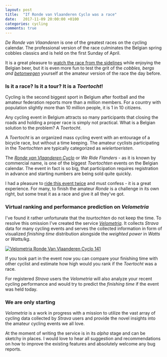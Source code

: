 ```yaml
---
layout: post
title:  "If Ronde van Vlaanderen Cyclo was a race"
date:   2017-11-09 20:00:00 +0100
categories: cycling
comments: true
---
```

*De Ronde van Vlaanderen* is one of the greatest races on the cycling calendar. The professional version of the race culminates the Belgian spring cobbles classics and is held on the first Sunday of April.

It is a great pleasure to [watch the race from the sidelines](https://youtu.be/fjES2MRjSmg) while enjoying the Belgian beer, but it is even more fun to test the grit of the *cobbles, bergs and [betonwegen](http://inrng.com/2013/03/the-betonweg/)* yourself at the amateur version of the race the day before.


### Is it a race? Is it a tour? It is a *Toertocht*!

Cycling is the second biggest sport in Belgium after football and the amateur federation reports more than a million members. For a country with population slightly more than 10 million people, it is 1 in 10 citizens.

Any cycling event in Belgium attracts so many participants that closing the roads and holding a proper race is simply not practical. What is a Belgian solution to the problem? A *Toertocht*.

A *Toertocht* is an organized mass cycling event with an entourage of a bicycle race, but without a time keeping. The amateur cyclists participating in the *Toertochten* are typically categorized as *wielertoeristen*.

The [*Ronde van Vlaanderen Cyclo*](http://www.sport.be/werideflanders/2017/en/) or *We Ride Flanders* - as it is known by commercial name, is one of the biggest *Toertochten* events on the Belgian calendar. The event in fact is so big, that participation requires registration in advance and starting numbers are being sold quite quickly.

I had a pleasure to [ride this event twice](https://youtu.be/UiAVI57fV2s) and must confess - it is a great experience. For many, to finish the amateur *Ronde* is a challenge in its own right, but some treat it as a race and give it all they've got.


### Virtual ranking and performance prediction on *Velometria*

I've found it rather unfortunate that the *tourtochten* do not keep the time. To resolve this omission I've created the service [*Velometria*](http://velometria.com/). It collects *Strava* data for many cycling events and serves the collected information in form of visualized *finishing time* distribution alongside the *weighted power* in *Watts* or *Watts/kg*.

[![Velometria Ronde Van Vlaanderen Cyclo 141]({{site.url}}/assets/2017-11-09-RVV-Cyclo/rvv_141.gif)](http://velometria.com/events/rvv-141-cyclo-2017)

If you took part in the event now you can compare your finishing time with other cyclist and estimate how high would you rank if the *Toertocht* was a race.

For registered *Strava* users the *Velometria* will also analyze your recent cycling performance and would try to predict the *finishing time* if the event was held today.

### We are only starting

*Velometria* is a work in progress with a mission to utilize the vast array of cycling data collected by *Strava* users and provide the novel insights into the amateur cycling events we all love.

At the moment of writing the service is in its *alpha* stage and can be sketchy in places. I would love to hear all suggestion and recommendations on how to improve the existing features and absolutely welcome any bug reports.
